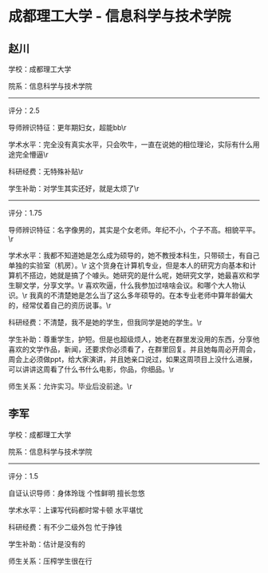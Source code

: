 # 成都理工大学 - 信息科学与技术学院

## 赵川

学校：成都理工大学

院系：信息科学与技术学院

* * *

评分：2.5

导师辨识特征：更年期妇女，超能bb\r

学术水平：完全没有真实水平，只会吹牛，一直在说她的相位理论，实际有什么用途完全懵逼\r

科研经费：无特殊补贴\r

学生补助：对学生其实还好，就是太烦了\r

* * *

评分：1.75

导师辨识特征：名字像男的，其实是个女老师。年纪不小，个子不高。相貌平平。\r

学术水平：我都不知道她是怎么成为硕导的，她不教授本科生，只带硕士，有自己单独的实验室（机房）。\r
这个货身在计算机专业，但是本人的研究方向基本和计算机不搭边，她就是搞了个噱头。她研究的是什么呢，她研究文学，她最喜欢和学生聊文学，分享文学。\r
喜欢吹逼，什么我参加过啥啥会议。和哪个大人物认识。\r
我真的不清楚她是怎么当了这么多年硕导的。在本专业老师中算年龄偏大的，经常仗着自己的资历说事。\r

科研经费：不清楚，我不是她的学生，但我同学是她的学生。\r

学生补助：尊重学生，护短。但是也超级烦人，她老在群里发没用的东西，分享他喜欢的文学作品，新闻，还要求你必须看了，在群里回复。并且她每周必开周会，周会上必须做ppt，给大家演讲，并且她亲口说过，如果这周项目上没什么进展，可以讲讲这周看了什么书什么电影，你品，你细品。\r

师生关系：允许实习。毕业后没前途。\r

## 李军

学校：成都理工大学

院系：信息科学与技术学院

* * *

评分：1.5

自证认识导师：身体玲珑 个性鲜明 擅长忽悠

学术水平：上课写代码都时常卡顿 水平堪忧

科研经费：有不少二级外包 忙于挣钱

学生补助：估计是没有的

师生关系：压榨学生很在行